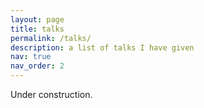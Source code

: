 ```yaml
---
layout: page
title: talks
permalink: /talks/
description: a list of talks I have given 
nav: true
nav_order: 2
---
```


Under construction.